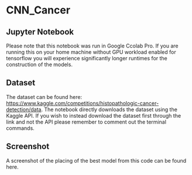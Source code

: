 # CNN_Cancer

## Jupyter Notebook
Please note that this notebook was run in Google Ccolab Pro. If you are running this on your home machine without GPU workload enabled for tensorflow you will experience significantly longer runtimes for the construction of the models. 

## Dataset
The dataset can be found here: https://www.kaggle.com/competitions/histopathologic-cancer-detection/data. The notebook directly downloads the dataset using the Kaggle API. If you wish to instead download the dataset first through the link and not the API please remember to comment out the terminal commands. 

## Screenshot
A screenshot of the placing of the best model from this code can be found here. 
